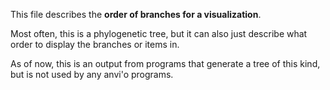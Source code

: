 This file describes the **order of branches for a visualization**.

Most often, this is a phylogenetic tree, but it can also just describe what order to display the branches or items in. 

As of now, this is an output from programs that generate a tree of this kind, but is not used by any anvi'o programs. 
